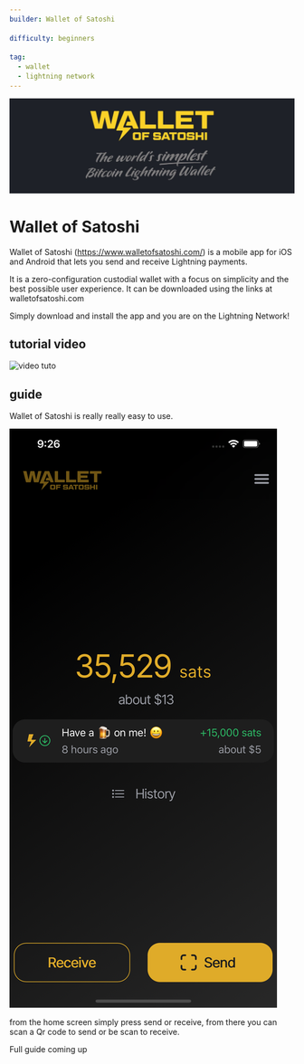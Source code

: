 ```yaml
---
builder: Wallet of Satoshi

difficulty: beginners

tag:
  - wallet
  - lightning network
---
```

![cover](assets\cover.jpeg)

# Wallet of Satoshi

Wallet of Satoshi (https://www.walletofsatoshi.com/) is a mobile app for iOS and Android that lets you send and receive Lightning payments.

It is a zero-configuration custodial wallet with a focus on simplicity and the best possible user experience. It can be downloaded using the links at walletofsatoshi.com

Simply download and install the app and you are on the Lightning Network! 


## tutorial video

![video tuto](https://youtu.be/Es4InK3lq5c)

## guide

Wallet of Satoshi is really really easy to use. 

![cover](assets\1.png)

from the home screen simply press send or receive, from there you can scan a Qr code to send or be scan to receive. 

Full guide coming up
